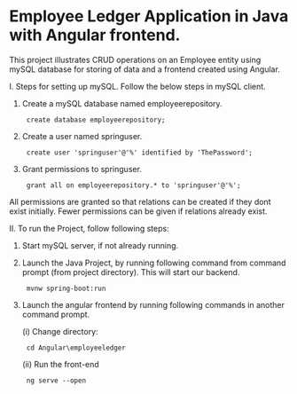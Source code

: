 # Employee Ledger Application in Java with Angular frontend.

This project illustrates CRUD operations on an Employee entity using mySQL database for storing of data and a frontend created using Angular.

I. Steps for setting up mySQL. Follow the below steps in mySQL client.
1. Create a mySQL database named employeerepository.

        create database employeerepository;

2. Create a user named springuser.

        create user 'springuser'@'%' identified by 'ThePassword';

3. Grant permissions to springuser. 

        grant all on employeerepository.* to 'springuser'@'%';

All permissions are granted so that relations can be created if they dont exist initially. Fewer permissions can be given if relations already exist.

II. To run the Project, follow following steps:
1. Start mySQL server, if not already running.

2. Launch the Java Project, by running following command from command prompt (from project directory). This will start our backend.

        mvnw spring-boot:run
        
3. Launch the angular frontend by running following commands in another command prompt.

   (i) Change directory:
        
        cd Angular\employeeledger
        
   (ii) Run the front-end
   
        ng serve --open
